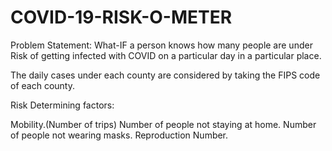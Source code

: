 # COVID-19-RISK-O-METER
Problem Statement: What-IF a person knows how many people are under Risk of getting infected with COVID on a particular day in a particular place.

The daily cases under each county are considered by taking the FIPS code of each county.

Risk Determining factors:

Mobility.(Number of trips)
Number of people not staying at home.
Number of people not wearing masks.
Reproduction Number.

